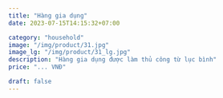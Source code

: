 ```yaml
---
title: "Hàng gia dụng"
date: 2023-07-15T14:15:32+07:00

category: "household" 
image: "/img/product/31.jpg"
image_lg: "/img/product/31_lg.jpg"
description: "Hàng gia dụng được làm thủ công từ lục bình"
price: "... VNĐ"

draft: false
---
```

